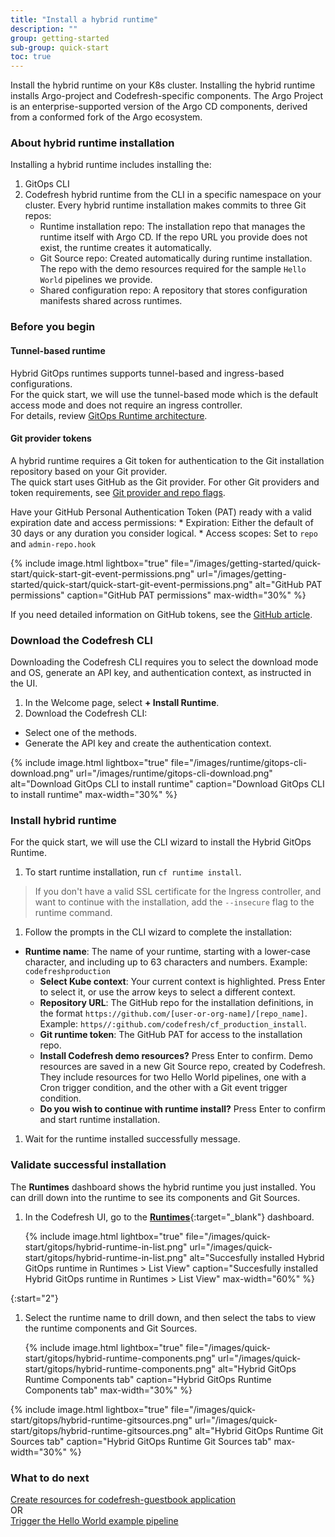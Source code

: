 ```yaml
---
title: "Install a hybrid runtime"
description: ""
group: getting-started
sub-group: quick-start
toc: true
---
```



Install the hybrid runtime on your K8s cluster. Installing the hybrid runtime installs Argo-project and Codefresh-specific components. The Argo Project is an enterprise-supported version of the Argo CD components, derived from a conformed fork of the Argo ecosystem.

### About hybrid runtime installation
Installing a hybrid runtime includes installing the:  
1. GitOps CLI  
2. Codefresh hybrid runtime from the CLI in a specific namespace on your cluster. 
  Every hybrid runtime installation makes commits to three Git repos: 
   * Runtime installation repo: The installation repo that manages the runtime itself with Argo CD. If the repo URL you provide does not exist, the runtime creates it automatically.   
   * Git Source repo: Created automatically during runtime installation. The repo with the demo resources required for the sample `Hello World` pipelines we provide. 
   * Shared configuration repo: A repository that stores configuration manifests shared across runtimes.
 
### Before you begin

#### Tunnel-based runtime
Hybrid GitOps runtimes supports tunnel-based and ingress-based configurations.  
For the quick start, we will use the tunnel-based mode which is the default access mode and does not require an ingress controller.  
For details, review [GitOps Runtime architecture]({{site.baseurl}}/docs/installation/runtime-architecture/#gitops-runtime-architecture).

#### Git provider tokens  
  A hybrid runtime requires a Git token for authentication to the Git installation repository based on your Git provider.  
  The quick start uses GitHub as the Git provider. For other Git providers and token requirements, see [Git provider and repo flags]({{site.baseurl}}/docs/installation/gitops/hybrid-gitops/#git-provider-and-repo-flags).  

  Have your GitHub Personal Authentication Token (PAT) ready with a valid expiration date and access permissions:
    * Expiration: Either the default of 30 days or any duration you consider logical.
    * Access scopes: Set to `repo` and `admin-repo.hook`

  {% include 
   image.html 
   lightbox="true" 
   file="/images/getting-started/quick-start/quick-start-git-event-permissions.png" 
   url="/images/getting-started/quick-start/quick-start-git-event-permissions.png" 
   alt="GitHub PAT permissions" 
   caption="GitHub PAT permissions"
   max-width="30%" 
   %}  

  If you need detailed information on GitHub tokens, see the [GitHub article](https://docs.github.com/en/authentication/keeping-your-account-and-data-secure/creating-a-personal-access-token).

### Download the Codefresh CLI
Downloading the Codefresh CLI requires you to select the download mode and OS, generate an API key, and authentication context, as instructed in the UI.
1. In the Welcome page, select **+ Install Runtime**.
1. Download the Codefresh CLI:
  * Select one of the methods. 
  * Generate the API key and create the authentication context. 

   {% include 
   image.html 
   lightbox="true" 
   file="/images/runtime/gitops-cli-download.png" 
   url="/images/runtime/gitops-cli-download.png"
   alt="Download GitOps CLI to install runtime" 
   caption="Download GitOps CLI to install runtime"
   max-width="30%" 
   %} 
### Install hybrid runtime
For the quick start, we will use the CLI wizard to install the Hybrid GitOps Runtime. 

1. To start runtime installation, run `cf runtime install`.  
  >If you don't have a valid SSL certificate for the Ingress controller, and want to continue with the installation, add the `--insecure` flag to the runtime command. 
1. Follow the prompts in the CLI wizard to complete the installation:
  * **Runtime name**: The name of your runtime, starting with a lower-case character, and including up to 63 characters and numbers. Example: `codefreshproduction`
	* **Select Kube context**: Your current context is highlighted. Press Enter to select it, or use the arrow keys to select a different context. 
	* **Repository URL**: The GitHub repo for the installation definitions, in the format `https://github.com/[user-or-org-name]/[repo_name]`. Example: `https//:github.com/codefresh/cf_production_install`. 
	* **Git runtime token**: The GitHub PAT for access to the installation repo.
	* **Install Codefresh demo resources?** Press Enter to confirm. Demo resources are saved in a new Git Source repo, created by Codefresh. They include resources for two Hello World pipelines, one with a Cron trigger condition, and the other with a Git event trigger condition.
	* **Do you wish to continue with runtime install?** Press Enter to confirm and start runtime installation.
1. Wait for the runtime installed successfully message.

### Validate successful installation 
The **Runtimes** dashboard shows the hybrid runtime you just installed. You can drill down into the runtime to see its components and Git Sources.   

1. In the Codefresh UI, go to the [**Runtimes**](https://g.codefresh.io/2.0/account-settings/runtimes){:target="\_blank"} dashboard.  

   {% include 
   image.html 
   lightbox="true" 
   file="/images/quick-start/gitops/hybrid-runtime-in-list.png" 
   url="/images/quick-start/gitops/hybrid-runtime-in-list.png"
   alt="Succesfully installed Hybrid GitOps runtime in Runtimes > List View" 
   caption="Succesfully installed Hybrid GitOps runtime in Runtimes > List View"
   max-width="60%" 
   %} 

{:start="2"}
1. Select the runtime name to drill down, and then select the tabs to view the runtime components and Git Sources.

     {% include 
   image.html 
   lightbox="true" 
   file="/images/quick-start/gitops/hybrid-runtime-components.png" 
   url="/images/quick-start/gitops/hybrid-runtime-components.png"
   alt="Hybrid GitOps Runtime Components tab" 
   caption="Hybrid GitOps Runtime Components tab"
   max-width="30%" 
   %} 

  {% include 
   image.html 
   lightbox="true" 
   file="/images/quick-start/gitops/hybrid-runtime-gitsources.png" 
   url="/images/quick-start/gitops/hybrid-runtime-gitsources.png"
   alt="Hybrid GitOps Runtime Git Sources tab" 
   caption="Hybrid GitOps Runtime Git Sources tab"
   max-width="30%" 
   %} 

### What to do next
[Create resources for codefresh-guestbook application]({{site.baseurl}}/docs/getting-started/quick-start/create-app-specs)  
OR  
[Trigger the Hello World example pipeline]({{site.baseurl}}/docs/getting-started/quick-start/hello-world)
